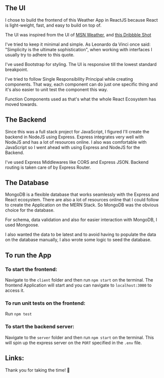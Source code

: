 ## The UI

I chose to build the frontend of this Weather App in ReactJS because React is light-weight, fast, and easy to build on top of.

The UI was inspired from the UI of [MSN Weather](https://www.msn.com/en-au/weather/forecast), and [this Dribbble Shot](https://dribbble.com/shots/18070219-Cuacane-Dashboard/attachments/13260855?mode=media)

I've tried to keep it minimal and simple. As Leonardo da Vinci once said: "Simplicity is the ultimate sophistication", when working with interfaces I usually try to adhere to this quote.

I've used Bootstrap for styling. The UI is responsive till the lowest standard breakpoint.

I've tried to follow Single Responsibility Principal while creating components. That way, each component can do just one specific thing and it's also easier to unit test the component this way.

Function Components used as that's what the whole React Ecosystem has moved towards.

## The Backend

Since this was a full stack project for JavaScript, I figured I'll create the backend in NodeJS using Express. Express integrates very well with NodeJS and has a lot of resources online. I also was comfortable with JavaScript so I went ahead with using Express and NodeJS for the Backend.

I've used Express Middlewares like CORS and Express JSON. Backend routing is taken care of by Express Router.

## The Database

MongoDB is a flexible database that works seamlessly with the Express and React ecosystem. There are also a lot of resources online that I could follow to create the Application on the MERN Stack. So MongoDB was the obvious choice for the database.

For schema, data validation and also for easier interaction with MongoDB, I used Mongoose.

I also wanted the data to be latest and to avoid having to populate the data on the database manually, I also wrote some logic to seed the database.

## To run the App

### To start the frontend:

Navigate to the `client` folder and then run `npm start` on the terminal. The frontend Application will start and you can navigate to `localhost:3000` to access it.

### To run unit tests on the frontend:

Run `npm test`

### To start the backend server:

Navigate to the `server` folder and then run `npm start` on the terminal. This will spin up the express server on the `PORT` specified in the `.env` file.

## Links:


Thank you for taking the time! 🙂
